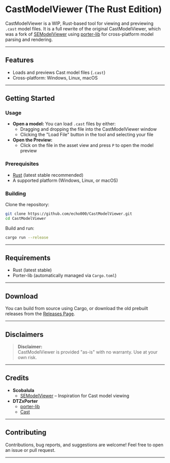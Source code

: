 # CastModelViewer (The Rust Edition)

CastModelViewer is a WIP, Rust-based tool for viewing and previewing `.cast` model files. It is a full rewrite of the original CastModelViewer, which was a fork of [SEModelViewer](https://github.com/Scobalula/SEModelViewer/) using [porter-lib](https://github.com/dtzxporter/porter-lib) for cross-platform model parsing and rendering.

---

## Features

- Loads and previews Cast model files (`.cast`)
- Cross-platform: Windows, Linux, macOS

---

## Getting Started

### Usage

- **Open a model:** You can load `.cast` files by either:
  - Dragging and dropping the file into the CastModelViewer window
  - Clicking the "Load File" button in the tool and selecting your file
- **Open the Preview:**
  - Click on the file in the asset view and press `P` to open the model preview

### Prerequisites

- [Rust](https://rust-lang.org/) (latest stable recommended)
- A supported platform (Windows, Linux, or macOS)

### Building

Clone the repository:
```sh
git clone https://github.com/echo000/CastModelViewer.git
cd CastModelViewer
```

Build and run:
```sh
cargo run --release
```

---

## Requirements

- Rust (latest stable)
- Porter-lib (automatically managed via `Cargo.toml`)

---

## Download

You can build from source using Cargo, or download the old prebuilt releases from the [Releases Page](https://github.com/echo000/CastModelViewer/releases).

---

##  Disclaimers

> **Disclaimer:**  
> CastModelViewer is provided "as-is" with no warranty. Use at your own risk.

---

## Credits

- **Scobalula**  
  - [SEModelViewer](https://github.com/Scobalula/SEModelViewer/) – Inspiration for Cast model viewing
- **DTZxPorter**  
  - [porter-lib](https://github.com/dtzxporter/porter-lib)
  - [Cast](https://github.com/dtzxporter/cast)

---

## Contributing

Contributions, bug reports, and suggestions are welcome!
Feel free to open an issue or pull request.

---
